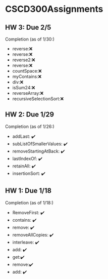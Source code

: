 # CSCD300Assignments

## HW 3: Due 2/5
Completion (as of 1/30:)

* reverse:❌
* reverse:❌
* reverse2:❌
* reverse:❌
* countSpace:❌
* myContains:❌
* div:❌
* isSum24:❌
* reverseArray:❌
* recursiveSelectionSort:❌

## HW 2: Due 1/29
Completion (as of 1/26:)

* addLast: ✔️
* subListOfSmallerValues: ✔️
* removeStartingAtBack: ✔️ 
* lastIndexOf: ✔️
* retainAll: ✔️
* insertionSort: ✔️ 


## HW 1: Due 1/18
Completion (as of 1/18:)

* RemoveFirst: ✔️
* contains: ✔️
* remove: ✔️ 
* removeAllCopies: ✔️
* interleave: ✔️ 
* add: ✔️ 
* get:✔️
* remove:✔️
* add: ✔️
  
